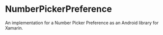 # NumberPickerPreference

An implementation for a Number Picker Preference as an Android library for Xamarin.
